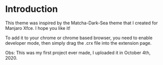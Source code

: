 # Introduction
This theme was inspired by the Matcha-Dark-Sea theme that I created for Manjaro Xfce. I hope you like it!


To add it to your chrome or chrome based browser, you need to enable developer mode, then simply drag the .crx file into the extension page.

Obs: This was my first project ever made, I uploaded it in October 4th, 2020.
